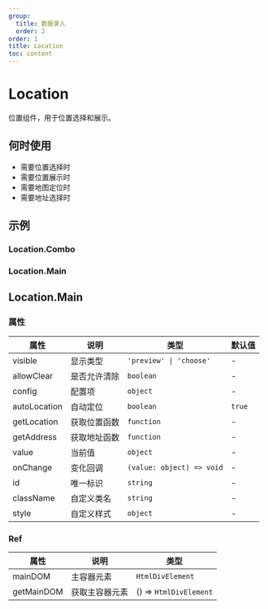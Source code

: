 ```yaml
---
group:
  title: 数据录入
  order: 2
order: 1
title: Location
toc: content
---
```


# Location

位置组件，用于位置选择和展示。

## 何时使用

- 需要位置选择时
- 需要位置展示时
- 需要地图定位时
- 需要地址选择时

## 示例

### Location.Combo

<code src="./demos/Combo/index.jsx"></code>

### Location.Main

<code src="./demos/Main/index.jsx"></code>

## Location.Main

### 属性

| 属性         | 说明         | 类型                      | 默认值 |
| ------------ | ------------ | ------------------------- | ------ |
| visible      | 显示类型     | `'preview' \| 'choose'`   | -      |
| allowClear   | 是否允许清除 | `boolean`                 | -      |
| config       | 配置项       | `object`                  | -      |
| autoLocation | 自动定位     | `boolean`                 | `true` |
| getLocation  | 获取位置函数 | `function`                | -      |
| getAddress   | 获取地址函数 | `function`                | -      |
| value        | 当前值       | `object`                  | -      |
| onChange     | 变化回调     | `(value: object) => void` | -      |
| id           | 唯一标识     | `string`                  | -      |
| className    | 自定义类名   | `string`                  | -      |
| style        | 自定义样式   | `object`                  | -      |

### Ref

| 属性       | 说明           | 类型                   |
| ---------- | -------------- | ---------------------- |
| mainDOM    | 主容器元素     | `HtmlDivElement`       |
| getMainDOM | 获取主容器元素 | () => `HtmlDivElement` |
